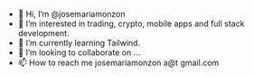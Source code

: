 - 👋 Hi, I’m @josemariamonzon
- 👀 I’m interested in trading, crypto, mobile apps and full stack development.
- 🌱 I’m currently learning Tailwind.
- 💞️ I’m looking to collaborate on ...
- 📫 How to reach me josemariamonzon a@t gmail.com

<!---
josemariamonzon/josemariamonzon is a ✨ special ✨ repository because its `README.md` (this file) appears on your GitHub profile.
You can click the Preview link to take a look at your changes.
--->
